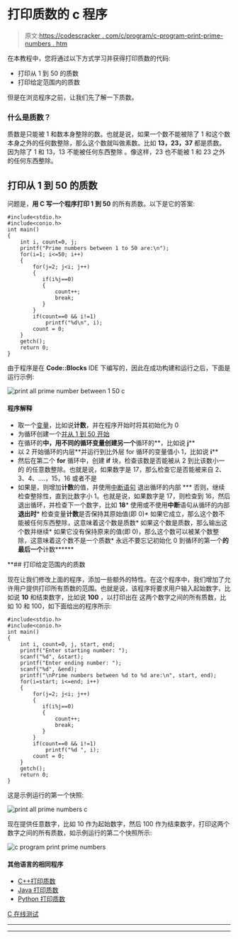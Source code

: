 # 打印质数的 c 程序

> 原文:[https://codescracker . com/c/program/c-program-print-prime-numbers . htm](https://codescracker.com/c/program/c-program-print-prime-numbers.htm)

在本教程中，您将通过以下方式学习并获得打印质数的代码:

*   打印从 1 到 50 的质数
*   打印给定范围内的质数

但是在浏览程序之前，让我们先了解一下质数。

### 什么是质数？

质数是只能被 1 和数本身整除的数。也就是说，如果一个数不能被除了 1 和这个数本身之外的任何数整除，那么这个数就叫做素数。比如 **13，23，37** 都是质数。因为除了 1 和 13，13 不能被任何东西整除 。像这样，23 也不能被 1 和 23 之外的任何东西整除。

## 打印从 1 到 50 的质数

问题是，**用 C 写一个程序打印 1 到 50** 的所有质数。以下是它的答案:

```
#include<stdio.h>
#include<conio.h>
int main()
{
    int i, count=0, j;
    printf("Prime numbers between 1 to 50 are:\n");
    for(i=1; i<=50; i++)
    {
        for(j=2; j<i; j++)
        {
           if(i%j==0)
           {
               count++;
               break;
           }
        }
        if(count==0 && i!=1)
            printf("%d\n", i);
        count = 0;
    }
    getch();
    return 0;
}
```

由于程序是在 **Code::Blocks** IDE 下编写的，因此在成功构建和运行之后，下面是运行示例:

![print all prime number between 1 50 c](../Images/2fdaf5442f2d62fdc1f8b60805927630.png)

#### 程序解释

*   取一个[变量](/c/c-variables.htm)，比如说**计数**，并在程序开始时将其初始化为 0
*   为循环创建一个[并从 1 到 50 开始](/c/c-for-loop.htm)
*   在循环的**中，用不同的循环变量创建另一个**循环的**，比如说 **j****
*   以 2 开始循环的内层**并运行到比外层 for 循环的变量值小 1，比如说 **i****
*   然后在第二个 **for** 循环中，创建 **if** 块，检查该数是否能被从 2 到比该数小一的 的任意数整除。也就是说，如果数字是 17，那么检查它是否能被来自 2、3、4、....，15，16 或者不是
*   如果是，则增加**计数**的值，并使用[中断语句](/c/c-break-statement.htm) 退出循环的内部
***   否则，继续检查整除性，直到比数字小 1。也就是说，如果数字是 17，则检查到 16，然后退出循环，并检查下一个数字，比如 **18***   使用或不使用**中断**语句从循环的内部**退出时***   检查变量**计数**是否保持其原始值(即 0)*   如果它成立，那么这个数不能被任何东西整除，这意味着这个数是质数*   如果这个数是质数，那么输出这个数并继续*   如果它没有保持原来的值(即 0)，那么这个数可以被某个数整除，这意味着这个数不是一个质数*   永远不要忘记初始化 0 到循环的第一个**的最后一个**计数******

 **## 打印给定范围内的质数

现在让我们修改上面的程序，添加一些额外的特性。在这个程序中，我们增加了允许用户提供打印所有质数的范围。也就是说，该程序将要求用户输入起始数字，比如说 **10** 和结束数字，比如说 **100** ，以打印出在 这两个数字之间的所有质数，比如 10 和 100，如下面给出的程序所示:

```
#include<stdio.h>
#include<conio.h>
int main()
{
    int i, count=0, j, start, end;
    printf("Enter starting number: ");
    scanf("%d", &start);
    printf("Enter ending number: ");
    scanf("%d", &end);
    printf("\nPrime numbers between %d to %d are:\n", start, end);
    for(i=start; i<=end; i++)
    {
        for(j=2; j<i; j++)
        {
           if(i%j==0)
           {
               count++;
               break;
           }
        }
        if(count==0 && i!=1)
            printf("%d ", i);
        count = 0;
    }
    getch();
    return 0;
}
```

这是示例运行的第一个快照:

![print all prime numbers c](../Images/0a36114657bd62c4c5aea47acee7f633.png)

现在提供任意数字，比如 10 作为起始数字，然后 100 作为结束数字，打印这两个数字之间的所有质数，如示例运行的第二个快照所示:

![c program print prime numbers](../Images/400bce26a9deb327ba30e33147da3a99.png)

#### 其他语言的相同程序

*   [C++打印质数](/cpp/program/cpp-program-print-prime-numbers.htm)
*   [Java 打印质数](/java/program/java-program-print-prime-numbers.htm)
*   [Python 打印质数](/python/program/python-program-print-prime-numbers.htm)

[C 在线测试](/exam/showtest.php?subid=2)

* * *

* * ***